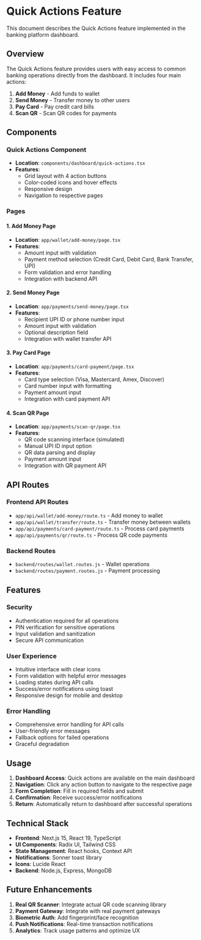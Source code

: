 # Quick Actions Feature

This document describes the Quick Actions feature implemented in the banking platform dashboard.

## Overview

The Quick Actions feature provides users with easy access to common banking operations directly from the dashboard. It includes four main actions:

1. **Add Money** - Add funds to wallet
2. **Send Money** - Transfer money to other users
3. **Pay Card** - Pay credit card bills
4. **Scan QR** - Scan QR codes for payments

## Components

### Quick Actions Component
- **Location**: `components/dashboard/quick-actions.tsx`
- **Features**: 
  - Grid layout with 4 action buttons
  - Color-coded icons and hover effects
  - Responsive design
  - Navigation to respective pages

### Pages

#### 1. Add Money Page
- **Location**: `app/wallet/add-money/page.tsx`
- **Features**:
  - Amount input with validation
  - Payment method selection (Credit Card, Debit Card, Bank Transfer, UPI)
  - Form validation and error handling
  - Integration with backend API

#### 2. Send Money Page
- **Location**: `app/payments/send-money/page.tsx`
- **Features**:
  - Recipient UPI ID or phone number input
  - Amount input with validation
  - Optional description field
  - Integration with wallet transfer API

#### 3. Pay Card Page
- **Location**: `app/payments/card-payment/page.tsx`
- **Features**:
  - Card type selection (Visa, Mastercard, Amex, Discover)
  - Card number input with formatting
  - Payment amount input
  - Integration with card payment API

#### 4. Scan QR Page
- **Location**: `app/payments/scan-qr/page.tsx`
- **Features**:
  - QR code scanning interface (simulated)
  - Manual UPI ID input option
  - QR data parsing and display
  - Payment amount input
  - Integration with QR payment API

## API Routes

### Frontend API Routes
- `app/api/wallet/add-money/route.ts` - Add money to wallet
- `app/api/wallet/transfer/route.ts` - Transfer money between wallets
- `app/api/payments/card-payment/route.ts` - Process card payments
- `app/api/payments/qr/route.ts` - Process QR code payments

### Backend Routes
- `backend/routes/wallet.routes.js` - Wallet operations
- `backend/routes/payment.routes.js` - Payment processing

## Features

### Security
- Authentication required for all operations
- PIN verification for sensitive operations
- Input validation and sanitization
- Secure API communication

### User Experience
- Intuitive interface with clear icons
- Form validation with helpful error messages
- Loading states during API calls
- Success/error notifications using toast
- Responsive design for mobile and desktop

### Error Handling
- Comprehensive error handling for API calls
- User-friendly error messages
- Fallback options for failed operations
- Graceful degradation

## Usage

1. **Dashboard Access**: Quick actions are available on the main dashboard
2. **Navigation**: Click any action button to navigate to the respective page
3. **Form Completion**: Fill in required fields and submit
4. **Confirmation**: Receive success/error notifications
5. **Return**: Automatically return to dashboard after successful operations

## Technical Stack

- **Frontend**: Next.js 15, React 19, TypeScript
- **UI Components**: Radix UI, Tailwind CSS
- **State Management**: React hooks, Context API
- **Notifications**: Sonner toast library
- **Icons**: Lucide React
- **Backend**: Node.js, Express, MongoDB

## Future Enhancements

1. **Real QR Scanner**: Integrate actual QR code scanning library
2. **Payment Gateway**: Integrate with real payment gateways
3. **Biometric Auth**: Add fingerprint/face recognition
4. **Push Notifications**: Real-time transaction notifications
5. **Analytics**: Track usage patterns and optimize UX 